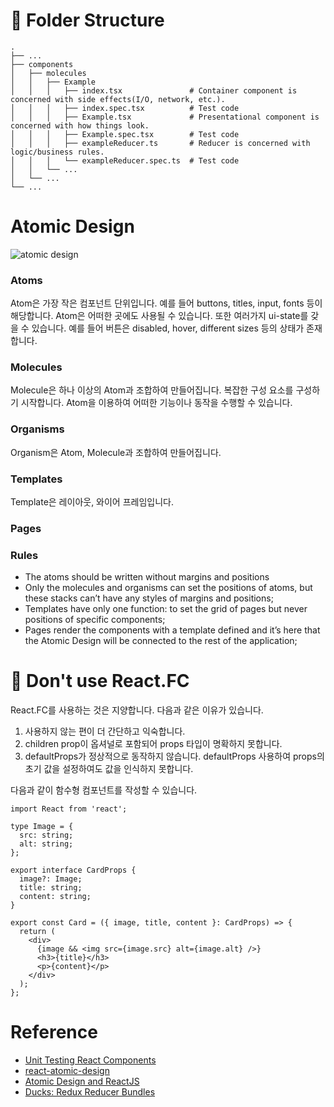 # 📁 Folder Structure

    .
    ├── ...
    ├── components
    │   ├── molecules
    │   │   ├── Example
    │   │   │   ├── index.tsx               # Container component is concerned with side effects(I/O, network, etc.).
    │   │   │   ├── index.spec.tsx          # Test code
    │   │   │   ├── Example.tsx             # Presentational component is concerned with how things look.
    │   │   │   ├── Example.spec.tsx        # Test code
    │   │   │   ├── exampleReducer.ts       # Reducer is concerned with logic/business rules.
    │   │   │   └── exampleReducer.spec.ts  # Test code
    │   │   └── ...
    │   └── ...
    └── ...

# Atomic Design

![atomic design](https://user-images.githubusercontent.com/4838076/33235048-d083dca6-d217-11e7-9aea-9a5ef5ae6fe7.png)

### Atoms

Atom은 가장 작은 컴포넌트 단위입니다. 예를 들어 buttons, titles, input, fonts 등이 해당합니다. Atom은 어떠한 곳에도 사용될 수 있습니다. 또한 여러가지 ui-state를 갖을 수 있습니다. 예를 들어 버튼은 disabled, hover, different sizes 등의 상태가 존재합니다.

### Molecules

Molecule은 하나 이상의 Atom과 조합하여 만들어집니다. 복잡한 구성 요소를 구성하기 시작합니다. Atom을 이용하여 어떠한 기능이나 동작을 수행할 수 있습니다.

### Organisms

Organism은 Atom, Molecule과 조합하여 만들어집니다.

### Templates

Template은 레이아웃, 와이어 프레임입니다.

### Pages

### Rules

- The atoms should be written without margins and positions
- Only the molecules and organisms can set the positions of atoms, but these stacks can’t have any styles of margins and positions;
- Templates have only one function: to set the grid of pages but never positions of specific components;
- Pages render the components with a template defined and it’s here that the Atomic Design will be connected to the rest of the application;

# 🤔 Don't use React.FC

React.FC를 사용하는 것은 지양합니다. 다음과 같은 이유가 있습니다.

1. 사용하지 않는 편이 더 간단하고 익숙합니다.
2. children prop이 옵셔널로 포함되어 props 타입이 명확하지 못합니다.
3. defaultProps가 정상적으로 동작하지 않습니다. defaultProps 사용하여 props의 초기 값을 설정하여도 값을 인식하지 못합니다.

다음과 같이 함수형 컴포넌트를 작성할 수 있습니다.

```tsx
import React from 'react';

type Image = {
  src: string;
  alt: string;
};

export interface CardProps {
  image?: Image;
  title: string;
  content: string;
}

export const Card = ({ image, title, content }: CardProps) => {
  return (
    <div>
      {image && <img src={image.src} alt={image.alt} />}
      <h3>{title}</h3>
      <p>{content}</p>
    </div>
  );
};
```

# Reference

- [Unit Testing React Components](https://medium.com/javascript-scene/unit-testing-react-components-aeda9a44aae2)
- [react-atomic-design](https://github.com/danilowoz/react-atomic-design)
- [Atomic Design and ReactJS](https://danilowoz.com/blog/atomic-design-with-react)
- [Ducks: Redux Reducer Bundles](https://github.com/erikras/ducks-modular-redux)

